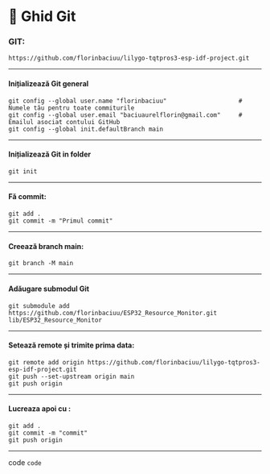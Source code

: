 # 📘 Ghid Git


### GIT:
```
https://github.com/florinbaciuu/lilygo-tqtpros3-esp-idf-project.git
```
---
#### Inițializează Git general
```
git config --global user.name "florinbaciuu"                    # Numele tău pentru toate commiturile
git config --global user.email "baciuaurelflorin@gmail.com"     # Emailul asociat contului GitHub
git config --global init.defaultBranch main
```
---
#### Inițializează Git in folder
```
git init
```
---
#### Fă commit:
```
git add .
git commit -m "Primul commit"
```
---
#### Creează branch main:
```
git branch -M main
```
---
#### Adăugare submodul Git
```
git submodule add https://github.com/florinbaciuu/ESP32_Resource_Monitor.git lib/ESP32_Resource_Monitor
```
---
#### Setează remote și trimite prima data:
```
git remote add origin https://github.com/florinbaciuu/lilygo-tqtpros3-esp-idf-project.git
git push --set-upstream origin main
git push origin
```
---
#### Lucreaza apoi cu :
```
git add .
git commit -m "commit"
git push origin
```
---


code `code`